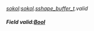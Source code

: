_[sokol](../../modules/sokol/sokol-module.md):[sokol](../../modules/sokol/sokol-module.md).[sshape\_buffer\_t](../../modules/sokol/sokol-sshape_buffer_t.md).valid_
##### Field valid:[Bool](../../modules/wonkey/wonkey-types-bool.md)
